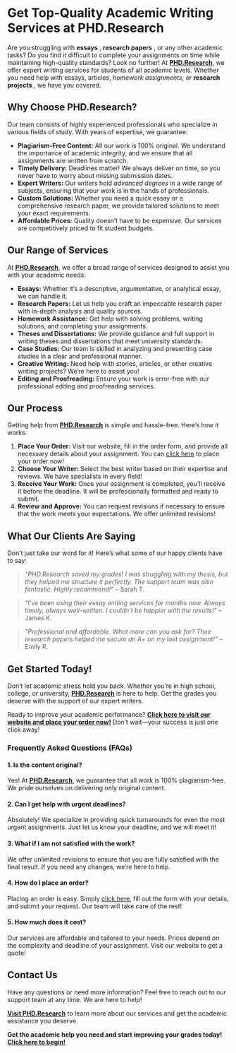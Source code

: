 # Get Top-Quality Academic Writing Services at PHD.Research

Are you struggling with **essays** , **research papers** , or any other academic tasks? Do you find it difficult to complete your assignments on time while maintaining high-quality standards? Look no further! At [**PHD.Research**](https://tinyurl.com/topessay?keyword=phd.research), we offer expert writing services for students of all academic levels. Whether you need help with essays, articles, _homework assignments_, or **research projects** , we have you covered.

## Why Choose PHD.Research?

Our team consists of highly experienced professionals who specialize in various fields of study. With years of expertise, we guarantee:

- **Plagiarism-Free Content:** All our work is 100% original. We understand the importance of academic integrity, and we ensure that all assignments are written from scratch.
- **Timely Delivery:** Deadlines matter! We always deliver on time, so you never have to worry about missing submission dates.
- **Expert Writers:** Our writers hold _advanced degrees_ in a wide range of subjects, ensuring that your work is in the hands of professionals.
- **Custom Solutions:** Whether you need a quick essay or a comprehensive research paper, we provide tailored solutions to meet your exact requirements.
- **Affordable Prices:** Quality doesn’t have to be expensive. Our services are competitively priced to fit student budgets.

## Our Range of Services

At [**PHD.Research**](https://tinyurl.com/topessay?keyword=phd.research), we offer a broad range of services designed to assist you with your academic needs:

- **Essays:** Whether it’s a descriptive, argumentative, or analytical essay, we can handle it.
- **Research Papers:** Let us help you craft an impeccable research paper with in-depth analysis and quality sources.
- **Homework Assistance:** Get help with solving problems, writing solutions, and completing your assignments.
- **Theses and Dissertations:** We provide guidance and full support in writing theses and dissertations that meet university standards.
- **Case Studies:** Our team is skilled in analyzing and presenting case studies in a clear and professional manner.
- **Creative Writing:** Need help with stories, articles, or other creative writing projects? We’re here to assist you!
- **Editing and Proofreading:** Ensure your work is error-free with our professional editing and proofreading services.

## Our Process

Getting help from [**PHD.Research**](https://tinyurl.com/topessay?keyword=phd.research) is simple and hassle-free. Here’s how it works:

1. **Place Your Order:** Visit our website, fill in the order form, and provide all necessary details about your assignment. You can [click here](https://tinyurl.com/topessay?keyword=phd.research) to place your order now!
2. **Choose Your Writer:** Select the best writer based on their expertise and reviews. We have specialists in every field!
3. **Receive Your Work:** Once your assignment is completed, you’ll receive it before the deadline. It will be professionally formatted and ready to submit.
4. **Review and Approve:** You can request revisions if necessary to ensure that the work meets your expectations. We offer unlimited revisions!

## What Our Clients Are Saying

Don’t just take our word for it! Here’s what some of our happy clients have to say:

> _"PHD.Research saved my grades! I was struggling with my thesis, but they helped me structure it perfectly. The support team was also fantastic. Highly recommend!"_ – Sarah T.

> _"I’ve been using their essay writing services for months now. Always timely, always well-written. I couldn’t be happier with the results!"_ – James K.

> _"Professional and affordable. What more can you ask for? Their research papers helped me secure an A+ on my last assignment!"_ – Emily R.

## Get Started Today!

Don’t let academic stress hold you back. Whether you’re in high school, college, or university, [**PHD.Research**](https://tinyurl.com/topessay?keyword=phd.research) is here to help. Get the grades you deserve with the support of our expert writers.

Ready to improve your academic performance? **[Click here to visit our website and place your order now!](https://tinyurl.com/topessay?keyword=phd.research)** Don’t wait—your success is just one click away!

### Frequently Asked Questions (FAQs)

#### 1. Is the content original?

Yes! At [**PHD.Research**](https://tinyurl.com/topessay?keyword=phd.research), we guarantee that all work is 100% plagiarism-free. We pride ourselves on delivering only original content.

#### 2. Can I get help with urgent deadlines?

Absolutely! We specialize in providing quick turnarounds for even the most urgent assignments. Just let us know your deadline, and we will meet it!

#### 3. What if I am not satisfied with the work?

We offer unlimited revisions to ensure that you are fully satisfied with the final result. If you need any changes, we’re here to help.

#### 4. How do I place an order?

Placing an order is easy. Simply [click here](https://tinyurl.com/topessay?keyword=phd.research), fill out the form with your details, and submit your request. Our team will take care of the rest!

#### 5. How much does it cost?

Our services are affordable and tailored to your needs. Prices depend on the complexity and deadline of your assignment. Visit our website to get a quote!

## Contact Us

Have any questions or need more information? Feel free to reach out to our support team at any time. We are here to help!

[**Visit PHD.Research**](https://tinyurl.com/topessay?keyword=phd.research) to learn more about our services and get the academic assistance you deserve.

**Get the academic help you need and start improving your grades today! [Click here to begin!](https://tinyurl.com/topessay?keyword=phd.research)**
